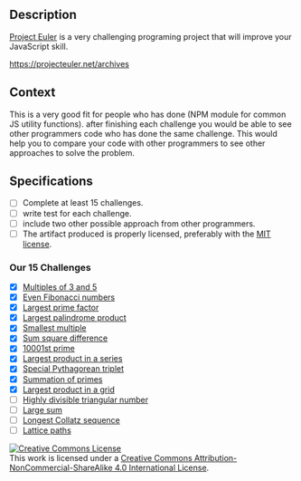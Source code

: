 ## Description

[Project Euler](https://projecteuler.net/) is a very challenging programing project that will improve your JavaScript skill.

https://projecteuler.net/archives

## Context

This is a very good fit for people who has done (NPM module for common JS utility functions).
after finishing each challenge you would be able to see other programmers code who has done the same challenge. This would help you to compare your code with other programmers to see other approaches to solve the problem.

## Specifications

- [ ] Complete at least 15 challenges.
- [ ] write test for each challenge.
- [ ] include two other possible approach from other programmers.
- [ ] The artifact produced is properly licensed, preferably with the [MIT license][mit-license].

### Our 15 Challenges
- [X] [Multiples of 3 and 5](https://projecteuler.net/problem=1)
- [X] [Even Fibonacci numbers](https://projecteuler.net/problem=2)
- [X] [Largest prime factor](https://projecteuler.net/problem=3)
- [X] [Largest palindrome product](https://projecteuler.net/problem=4)
- [X] [Smallest multiple](https://projecteuler.net/problem=5)
- [X] [Sum square difference](https://projecteuler.net/problem=6)
- [X] [10001st prime](https://projecteuler.net/problem=7)
- [X] [Largest product in a series](https://projecteuler.net/problem=8)
- [X] [Special Pythagorean triplet](https://projecteuler.net/problem=9)
- [X] [Summation of primes](https://projecteuler.net/problem=10)
- [X] [Largest product in a grid](https://projecteuler.net/problem=11)
- [ ] [Highly divisible triangular number](https://projecteuler.net/problem=12)
- [ ] [Large sum](https://projecteuler.net/problem=13)
- [ ] [Longest Collatz sequence](https://projecteuler.net/problem=14)
- [ ] [Lattice paths](https://projecteuler.net/problem=15)

<!-- LICENSE -->

<a rel="license" href="http://creativecommons.org/licenses/by-nc-sa/4.0/"><img alt="Creative Commons License" style="border-width:0" src="https://i.creativecommons.org/l/by-nc-sa/4.0/80x15.png" /></a>
<br />This work is licensed under a <a rel="license" href="http://creativecommons.org/licenses/by-nc-sa/4.0/">Creative Commons Attribution-NonCommercial-ShareAlike 4.0 International License</a>.

[mit-license]: https://opensource.org/licenses/MIT

